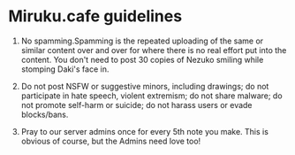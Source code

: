 # Miruku.cafe guidelines

1. No spamming.Spamming is the repeated uploading of the same or similar content over and over for where there is no real effort put into the content. You don't need to post 30 copies of Nezuko smiling while stomping Daki's face in.

1. Do not post NSFW or suggestive minors, including drawings; do not participate in hate speech, violent extremism; do not share malware; do not promote self-harm or suicide; do not harass users or evade blocks/bans.

1. Pray to our server admins once for every 5th note you make. This is obvious of course, but the Admins need love too!
